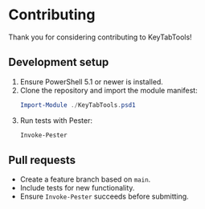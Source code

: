# Contributing

Thank you for considering contributing to KeyTabTools!

## Development setup
1. Ensure PowerShell 5.1 or newer is installed.
2. Clone the repository and import the module manifest:
   ```powershell
   Import-Module ./KeyTabTools.psd1
   ```
3. Run tests with Pester:
   ```powershell
   Invoke-Pester
   ```

## Pull requests
- Create a feature branch based on `main`.
- Include tests for new functionality.
- Ensure `Invoke-Pester` succeeds before submitting.
